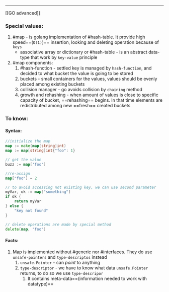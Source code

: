 ***
[[GO advanced]]
### Special values:
1. #map - is golang implementation of #hash-table. It provide high speed==(`O(1)`)== insertion, looking and deleting operation because of `keys` 
	- associative array or dictionary or #hash-table - is an abstract data-type that work by `key-value` principle    
2. #map components:
	1. #hash-function - settled key is managed by `hash-function`, and decided to what bucket the value is going to be stored  
	2. buckets - small containers for the values, values should be evenly placed among existing buckets
	3. collision manager - go avoids collision by `chaining` method 
	4. growth and rehashing - when amount of values is close to specific capacity of bucket, ==rehashing== begins. In that time elements are redistributed among new ==fresh== created buckets   
### To know: 
#### Syntax:
```go
//initialize the map 
map := make(map[string]int)
map := map[string]int{"foo": 1}

// get the value 
buzz := map['foo']

//re-assign 
map["foo"] = 2

// to avoid accessing not existing key, we can use second parameter
myVar, ok := map["something"]
if ok {
	return myVar 
} else {
	"key not found"
}

// delete operations are made by special method
delete(map, "foo")
```

#### Facts:
1. Map is implemented without #generic nor #interfaces. They do use `unsafe-pointers` and `type-descriptos` instead
	1. `unsafe.Pointer` - can *point* to anything 
	2. `type-descriptor` - we have to know what data `unsafe.Pointer` returns, to do so we use `type-descripor` 
		1. It contains meta-data==(information needed to work with datatype)==
```go

```